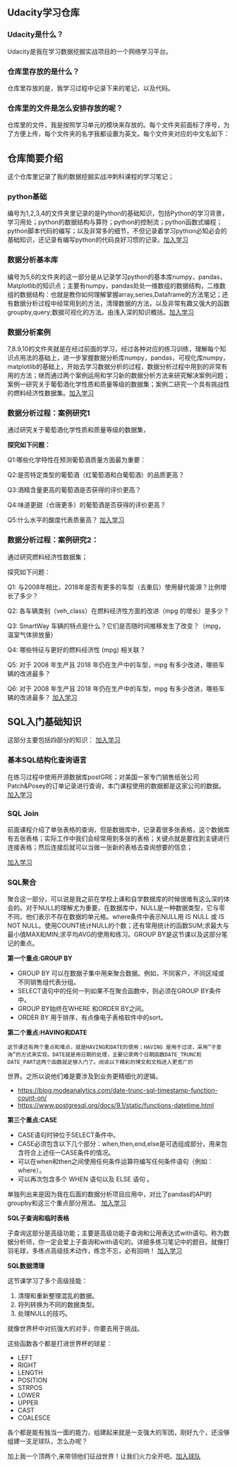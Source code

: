 ## Udacity学习仓库

### Udacity是什么？
Udacity是我在学习数据挖掘实战项目的一个网络学习平台。

### 仓库里存放的是什么？
仓库里存放的是，我学习过程中记录下来的笔记，以及代码。

### 仓库里的文件是怎么安排存放的呢？
仓库里的文件，我是按照学习单元的模块来存放的。每个文件夹前面标了序号，为了方便上传，每个文件夹的名字我都设置为英文。每个文件夹对应的中文名如下：


## 仓库简要介绍

这个仓库里记录了我的数据挖掘实战冲刺科课程的学习笔记；

### python基础

编号为1,2,3,4的文件夹里记录的是Python的基础知识，包括Python的学习背景，学习用处；python的数据结构与算符；python的控制流；python函数式编程；python脚本代码的编写；以及非常多的细节，不但记录着学习python必知必会的基础知识，还记录有编写python的代码良好习惯的记录。[加入学习](https://github.com/KingfaLuis/Udacity/tree/master/1_python_foundamention)

### 数据分析基本库

编号为5,6的文件夹的这一部分是从记录学习python的基本库numpy，pandas，Matplotlib的知识点；主要有numpy，pandas处处一维数组的数据结构，二维数组的数据结构：也就是教你如何理解掌握array,series,Dataframe的方法笔记；还有数据分析过程中经常用到的方法，清理数据的方法，以及非常有趣又强大的函数groupby,query;数据可视化的方法。由浅入深的知识概括。[加入学习](https://github.com/KingfaLuis/Udacity/tree/master/2_python_control%20flow)

### 数据分析案例

7,8.9,10的文件夹就是在经过前面的学习，经过各种对应的练习训练，理解每个知识点用法的基础上，进一步掌握数据分析库numpy，pandas，可视化库numpy，matplotlib的基础上，开始去学习数据分析的过程，数据分析过程中用到的非常有用的方法；继而通过两个案例运用和学习新的数据分析方法来研究解决案例问题；案例一研究关于葡萄酒化学性质和质量等级的数据集；案例二研究一个具有挑战性的燃料经济性数据集。[加入学习](https://github.com/KingfaLuis/Udacity/tree/master/3_python_function)


### 数据分析过程：案例研究1

通过研究关于葡萄酒化学性质和质量等级的数据集，

**探究如下问题：**

Q1:哪些化学特性在预测葡萄酒质量方面最为重要：

Q2:是否特定类型的葡萄酒（红葡萄酒和白葡萄酒）的品质更高？

Q3:酒精含量更高的葡萄酒是否获得的评价更高？

Q4:味道更甜（仓唐更多）的葡萄酒是否获得的评价更高？

Q5:什么水平的酸度代表质量高？
[加入学习](https://github.com/KingfaLuis/Udacity/tree/master/8_Data%20analysis%20process_case%201/0_%E6%A1%88%E4%BE%8B%E4%B8%80%E6%95%B4%E7%90%86)



### 数据分析过程：案例研究2：

通过研究燃料经济性数据集；

探究如下问题：

Q1: 与2008年相比，2018年是否有更多的车型（去重后）使用替代能源？比例增长了多少？

Q2: 各车辆类别（veh_class）在燃料经济性方面的改进（mpg 的增长）是多少？

Q3: SmartWay 车辆的特点是什么？它们是否随时间推移发生了改变？（mpg，温室气体排放量）

Q4: 哪些特征与更好的燃料经济性 (mpg) 相关联？

Q5: 对于 2008 年生产且 2018 年仍在生产中的车型，mpg 有多少改进，哪些车辆的改进最多？

Q6: 对于 2008 年生产且 2018 年仍在生产中的车型，mpg 有多少改进，哪些车辆的改进最多？ 
[加入学习](https://github.com/KingfaLuis/Udacity/tree/master/9_Data%20analysis%20process_case%20two)


## SQL入门基础知识

这部分主要包括四部分的知识：
[加入学习]()
### 基本SQL结构化查询语言

在练习过程中使用开源数据库postGRE；对美国一家专门销售纸张公司Patch&Posey的订单记录进行查询，本门课程使用的数据都是这家公司的数据。
[加入学习]()

### SQL Join

前面课程介绍了单张表格的查询，但是数据库中，记录着很多张表格，这个数据库有五张表格；实际工作中我们会经常用到多张的表格；关键点就是要找到主键进行连接表格；然后连接后就可以当做一张新的表格去查询想要的信息；

[加入学习](https://github.com/KingfaLuis/Udacity/tree/master/11_SQL/0_sql_join)


### SQL聚合

聚合这一部分，可以说是我之前在学校上课和自学数据库的时候很难有这么深的体会的。对于NULL的理解尤为重要，在数据库中，NULL是一种数据类型，它与零不同，他们表示不存在数据的单元格。where条件中表示NULL用 IS NULL 或 IS NOT NULL。使用COUNT统计NULL的个数；还有常用统计的函数SUM;求最大与最小值MAX和MIN;求平均AVG的使用和练习。GROUP BY是这节课以及这部分笔记的重点。

**第一个重点:GROUP BY**

- GROUP BY 可以在数据子集中用来聚合数据。例如，不同客户，不同区域或不同销售组代表分组。
- SELECT语句中的任何一列如果不在聚合函数中，则必须在GROUP BY条件中。
- GROUP BY始终在WHERE 和ORDER BY之间。
- ORDER BY 用于排序，有点像电子表格软件中的sort。

**第二个重点:HAVING和DATE**

	这节课还有两个重点和难点，就是HAVING和DATE的使用；HAVING 是用于过滤，采用“子查询”的方式来实现。DATE就是用日期的处理，主要记录两个日期函数DATE_TRUNC和DATE_PART这两个函数就足够入门了。阅读以下精彩的博文和文档进入更宽广的

世界。之所以说他们难是要涉及到业务更精细化的逻辑。

- https://blog.modeanalytics.com/date-trunc-sql-timestamp-function-count-on/
- https://www.postgresql.org/docs/9.1/static/functions-datetime.html

**第三个重点:CASE**

- CASE语句时钟位于SELECT条件中。
- CASE必须包含以下几个部分：when,then,end,else是可选组成部分，用来包含符合上述任一CASE条件的情况。
- 可以在when和then之间使用任何条件运算符编写任何条件语句（例如：where）。
- 可以再次包含多个 WHEN 语句以及 ELSE 语句 。

单独列出来是因为我在后面的数据分析项目应用中，对比了pandas的API的groupby和这三个重点部分用法。
[加入学习]()



**SQL子查询和临时表格**

子查询这部分是高级功能；主要是高级功能子查询和公用表达式with语句。称为数据分析师，你一定会爱上子查询和with语句的。详细多练习笔记中的题目。就像打羽毛球，多练点高级技术动作，练念不忘，必有回响！
[加入学习]()



**SQL数据清理**

这节课学习了多个高级技能：

1. 清理和重新整理混乱的数据。
2. 将列转换为不同的数据类型。
3. 处理NULL的技巧。

就像世界杯中对抗强大的对手，你要去用于挑战。

这些函数各个都是打进世界杯的球星：

- LEFT
- RIGHT
- LENGTH
- POSITION
- STRPOS
- LOWER
- UPPER
- CAST
- COALESCE

各个都是能有独当一面的能力，组建起来就是一支强大的军团，刚好九个，还没够组建一支足球队，怎么办呢？

加上我一个顶两个,来带领他们征战世界！让我们火力全开吧。[加入球队]()

